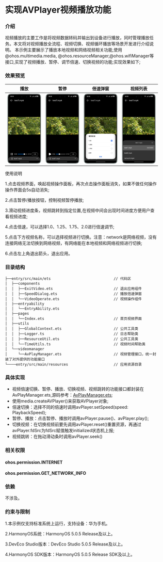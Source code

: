 # 实现AVPlayer视频播放功能

### 介绍
视频播放的主要工作是将视频数据转码并输出到设备进行播放，同时管理播放任务。本文将对视频播放全流程、视频切换、视频循环播放等场景开发进行介绍说明。
本示例主要展示了播放本地视频和网络视频相关功能,使用 @ohos.multimedia.media, @ohos.resourceManager,@ohos.wifiManager等接口,实现了视频播放、暂停、调节倍速、切换视频的功能;实现效果如下;

### 效果预览
| 播放                                         | 暂停                                       | 倍速弹窗                                               | 视频列表                                      |
|--------------------------------------------|------------------------------------------|----------------------------------------------------|-------------------------------------------|
| ![播放.png](screenshots/devices/playing.png) | ![暂停.png](screenshots/devices/pause.png) | ![img_2.png](screenshots/devices/speed_dialog.png) | ![视频列表.png](screenshots/devices/video_list.png) |


使用说明

1.点击视频界面，唤起视频操作面板，再次点击操作面板消失，如果不做任何操作操作界面会5s自动消失;

2.点击暂停/播放按钮，控制视频暂停播放;

3.滑动视频进度条，视频跳转到指定位置,在视频中间会出现时间进度方便用户查看视频进度;

4.点击倍速，可以选择1.0、1.25、1.75、2.0进行倍速调节;

5.点击下方视频名称，可以选择视频进行切换。注意：network是网络视频，没有连接网络无法切换到网络视频，有网络能在本地视频和网络视频进行切换;

6.点击左上角退出箭头，退出应用。

### 目录结构
```
├──entry/src/main/ets                             // 代码区
│  ├──components
│  │  ├──ExitVideo.ets                            // 退出应用组件
│  │  ├──SpeedDialog.ets                          // 播放倍速弹窗
│  │  └──VideoOperate.ets                         // 视频操作组件
│  ├──entryability
│  │  └──EntryAbility.ets                     
│  ├──pages
│  │  └──Index.ets                                // 首页视频界面
│  ├──utils
│  │  ├──GlobalContext.ets                        // 公共工具类
│  │  ├──Logger.ts                                // 日志帮助类
│  │  ├──ResourceUtil.ets                         // 公共工具类
│  │  └──TimeUtils.ts                             // 视频时间帮助类
│  └──videomanager                                 
│     └──AvPlayManager.ets                        // 视频管理接口，统一封装了对外提供的功能接口
└────entry/src/main/resources                     // 应用资源目录
```

### 具体实现
+ 视频倍速切换、暂停、播放、切换视频、视频跳转的功能接口都封装在AvPlayManager.ets,源码参考：[AvPlayManager.ets](entry/src/main/ets/videomanager/AvPlayManager.ets);
+ 使用media.createAVPlayer()来获取AVPlayer对象;
+ 倍速切换：选择不同的倍速时调用avPlayer.setSpeed(speed: PlaybackSpeed);
+ 暂停、播放：点击暂停、播放时调用avPlayer.pause()、avPlayer.play();
+ 切换视频：在切换视频前要先调用avPlayer.reset()重置资源，再通过avPlayer.fdSrc为fdSrc赋值触发initialized状态机上报;
+ 视频跳转：在拖动滑动条时调用avPlayer.seek()

### 相关权限

#### ohos.permission.INTERNET
#### ohos.permission.GET_NETWORK_INFO

### 依赖
不涉及。

### 约束与限制

1.本示例仅支持标准系统上运行，支持设备：华为手机。

2.HarmonyOS系统：HarmonyOS 5.0.5 Release及以上。

3.DevEco Studio版本：DevEco Studio 5.0.5 Release及以上。

4.HarmonyOS SDK版本：HarmonyOS 5.0.5 Release SDK及以上。
